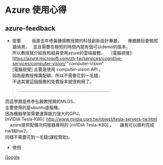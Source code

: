 # Azure 使用心得  
## azure-feedback
* 提要    
     
我是去年修黃鍾揚教授開的科技創新設計專題，     
專題題目要做爬牆偵測，   
並且需要在極短的時間內就有個可以demo的版本，      
所以教授就介紹我和組員使用azure的雲端服務，     
[電腦視覺]: https://azure.microsoft.com/zh-tw/services/cognitive-services/computer-vision/  "computer-vision"    
[電腦視覺] 
主要是使用 computer-vision API 。    
因為是教授推廣配額，所以不需要花到一毛錢，    
不過其實這個服務的免費版本就很夠用了。     
> -----------------------------------------------      

而這學期是修李弘毅教授開的MLDS，    
主要使用的是ubuntu虛擬機，    
因為機器學習需要運算能力強大的GPU。    
[nVIDIA Tesla-K80]: http://www.nvidia.com.tw/object/tesla-servers-tw.html     
azure提供配備次伺服器專用的 [nVIDIA Tesla-K80] ，     
讓我可以順利完成hw1和hw2，      
同樣不需要花到一毛錢(課程贊助)。     

* 使用


[Google]: http://google.com/
[Google][]

